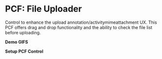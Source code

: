 # PCF: File Uploader
Control to enhance the upload annotation/activitymimeattachment UX. This PCF offers drag and drop functionality and the ability to check the file list before uploading. 

**Demo GIFS**


**Setup PCF Control**
